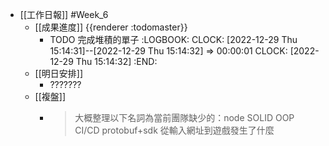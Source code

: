 - [[工作日報]] #Week_6
	- [[成果進度]] {{renderer :todomaster}}
		- TODO 完成堆積的單子
		  :LOGBOOK:
		  CLOCK: [2022-12-29 Thu 15:14:31]--[2022-12-29 Thu 15:14:32] =>  00:00:01
		  CLOCK: [2022-12-29 Thu 15:14:32]
		  :END:
	- [[明日安排]]
		- ???????
	- [[複盤]]
		- > 大概整理以下名詞為當前團隊缺少的：node SOLID OOP CI/CD protobuf+sdk 從輸入網址到遊戲發生了什麼